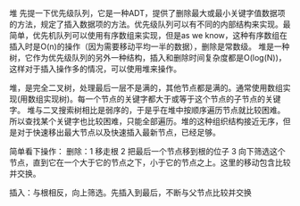 堆
先提一下优先级队列，它是一种ADT，提供了删除最大或最小关键字值数据项的方法，规定了插入数据项的方法。优先级队列可以有不同的内部结构来实现。最简单，优先机队列可以使用有序数组来实现，但是as we know，这种有序数组在插入时是O(n)的操作（因为需要移动平均一半的数据），删除是常数级。
堆是一种树，它作为优先级队列的另外一种结构，插入和删除时间复杂度都是O(log(N))，这样对于插入操作多的情况，可以使用堆来操作。

堆，是完全二叉树，处理最后一层不是满的，其他节点都是满的。通常使用数组实现(用数组实现树)。每一个节点的关键字都大于或等于这个节点的子节点的关键字。
堆与二叉搜索树相比是弱序的，于是乎在堆中按顺序遍历节点就比较困难。所以查找某个关键字也比较困难，只能全部遍历。堆的这种组织结构接近无序，但是对于快速移出最大节点以及快速插入最新节点，已经足够。

简单看下操作：
删除：1 移走根 2 把最后一个节点移到根的位子 3 向下筛选这个节点，直到它在一个大于它的节点之下，小于它的节点之上。这里的移动包含比较并交换。

插入：与根相反，向上筛选。先插入到最后，不断与父节点比较并交换